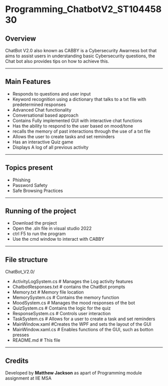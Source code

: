 # Programming_ChatbotV2_ST10445830

## Overview
ChatBot V2.0 also known as CABBY is a Cybersecurity Awarness bot that aims to assist users in understanding basic Cybersecurity questions, the Chat bot also provides tips on how to achieve this.

----

## Main Features

- Responds to questions and user input
- Keyword recognition using a dictionary that talks to a txt file with predetermined responses
- Advanced Chat functionality
- Conversational based approach 
- Contains Fully implemented GUI with interactive chat functions
- Has the ability to respond to the user based on mood/tone
- recalls the memory of past interactions through the use of a txt file
- Allows the user to create tasks and set reminders
- Has an interactive Quiz game
- Displays A log of all previous activity

----

## Topics present 

- Phishing
- Password Safety
- Safe Browsing Practices

----

## Running of the project 

- Download the project
- Open the .sln file in visual studio 2022
- ctrl F5 to run the program
- Use the cmd window to interact with CABBY

---

## File structure 

ChatBot_V2.0/

- ActivityLogSystem.cs # Manages the Log activity features
- ChatbotResponses.txt # contains the ChatBot prompts
- Memory.txt           # Memory file location
- MemorySystem.cs      # Contains the memory function
- MoodSystem.cs        # Manages the mood responses of the bot
- QuizSystem.cs        # Contains the logic for the quiz
- ResponseSystem.cs    # Controls user interaction
- TaskSystem.cs        # Allows for a user to create a task and set reminders
- MainWindow.xaml      #Creates the WPF and sets the layout of the GUI
- MainWindow.xaml.cs   # Enables functions of the GUI, such as botton presses
- README.md            # This file

---

## Credits 

Developed by **Matthew Jackson** as apart of Programming module assignment at IIE MSA
